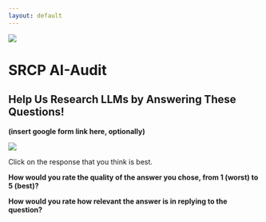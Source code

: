 ```yaml
---
layout: default
---
```


![](https://media.discordapp.net/attachments/722564512410239067/1282776664522362960/1688623407912.png?ex=66e0965d&is=66df44dd&hm=d8e93d1149fb377770781cd2d717665bf8a1a85e199ebf0a06e56061034dd1cb&=&format=webp&quality=lossless&width=583&height=365)

# SRCP AI-Audit

## Help Us Research LLMs by Answering These Questions!

**(insert google form link here, optionally)**

![](https://media.discordapp.net/attachments/722564512410239067/1282772703119544320/image.png?ex=66e092ad&is=66df412d&hm=ff45293947d753d85aed03d4c63fe33eb9019ca1e6e27d4df7fc509acbd01a9d&=&format=webp&quality=lossless&width=1920&height=1002)

Click on the response that you think is best.

**How would you rate the quality of the answer you chose, from 1 (worst) to 5 (best)?**

**How would you rate how relevant the answer is in replying to the question?**